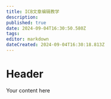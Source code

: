 ```yaml
---
title: ICB文章编辑教学
description: 
published: true
date: 2024-09-04T16:30:50.580Z
tags: 
editor: markdown
dateCreated: 2024-09-04T16:30:18.813Z
---
```


# Header
Your content here